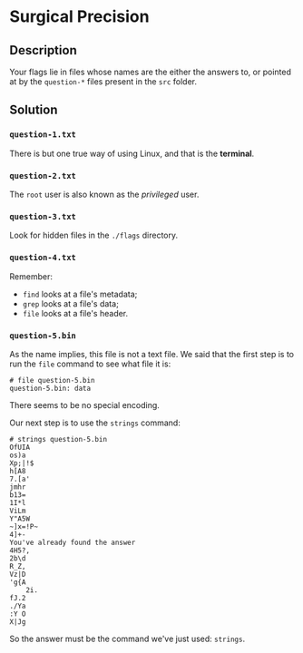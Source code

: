 # Surgical Precision

## Description

Your flags lie in files whose names are the either the answers to, or pointed at by the `question-*` files present in the `src` folder.

## Solution

### `question-1.txt`

There is but one true way of using Linux, and that is the **terminal**.

### `question-2.txt`

The `root` user is also known as the *privileged* user.

### `question-3.txt`

Look for hidden files in the `./flags` directory.

### `question-4.txt`

Remember:
- `find` looks at a file's metadata;
- `grep` looks at a file's data;
- `file` looks at a file's header.

### `question-5.bin`

As the name implies, this file is not a text file.
We said that the first step is to run the `file` command to see what file it is:
```
# file question-5.bin 
question-5.bin: data
```
There seems to be no special encoding.

Our next step is to use the `strings` command:
```
# strings question-5.bin 
OfUIA
os)a
Xp;|!$
h[A8
7.[a'
jmhr
b13=
1I*l
ViLm
Y"A5W
~]x=!P~
4]+-
You've already found the answer
4H5?,
2b\d
R_Z,
Vz|D
'g{A
	2i.
fJ.2
./Ya
:Y O
X|Jg
```

So the answer must be the command we've just used: `strings`.

